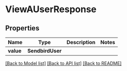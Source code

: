 # ViewAUserResponse


## Properties
Name | Type | Description | Notes
------------ | ------------- | ------------- | -------------
**value** | **SendbirdUser** |  | 

[[Back to Model list]](../README.md#documentation-for-models) [[Back to API list]](../README.md#documentation-for-api-endpoints) [[Back to README]](../README.md)


